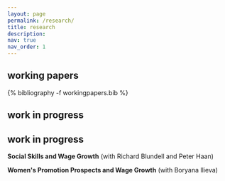 ```yaml
---
layout: page
permalink: /research/
title: research
description: 
nav: true
nav_order: 1
---
```


<!-- _pages/publications.md -->

<!-- Bibsearch Feature  {% include bib_search.liquid %}  -->


## working papers

{% bibliography -f workingpapers.bib %}




## work in progress

## work in progress

<b>Social Skills and Wage Growth</b> (with Richard Blundell and Peter Haan)

<b>Women's Promotion Prospects and Wage Growth</b> (with Boryana Ilieva)